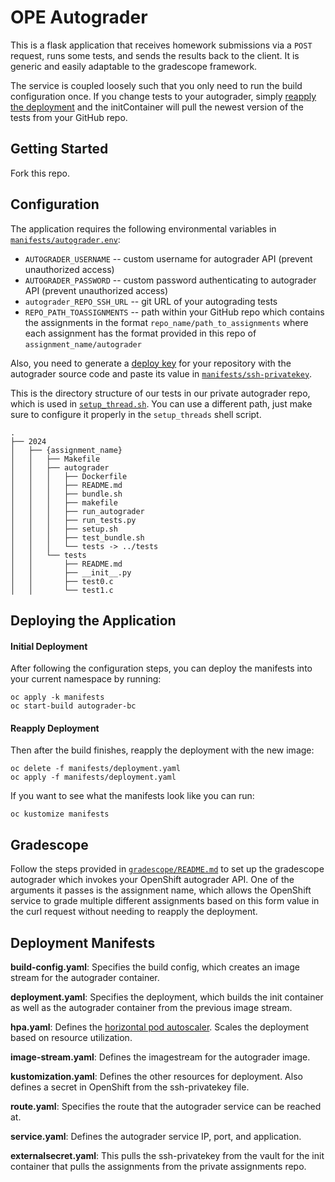 # OPE Autograder

This is a flask application that receives homework submissions via a `POST` request, runs some tests, and sends the results back to the client. It is generic and easily adaptable to the gradescope framework. 

The service is coupled loosely such that you only need to run the build configuration once. If you change tests to your autograder, simply [reapply the deployment](#reapply-deployment) and the initContainer will pull the newest version of the tests from your GitHub repo.

## Getting Started
Fork this repo. 

## Configuration
The application requires the following environmental variables in [`manifests/autograder.env`](manifests/autograder.env):

- `AUTOGRADER_USERNAME` -- custom username for autograder API (prevent unauthorized access)
- `AUTOGRADER_PASSWORD` -- custom password authenticating to autograder API (prevent unauthorized access)
- `autograder_REPO_SSH_URL` -- git URL of your autograding tests
- `REPO_PATH_TOASSIGNMENTS` -- path within your GitHub repo which contains the assignments in the format `repo_name/path_to_assignments` where each assignment has the format provided in this repo of `assignment_name/autograder`

Also, you need to generate a [deploy key](https://docs.github.com/en/authentication/connecting-to-github-with-ssh/managing-deploy-keys) for your repository with the autograder source code and paste its value in [`manifests/ssh-privatekey`](manifests/ssh-privatekey).

This is the directory structure of our tests in our private autograder repo, which is used in [`setup_thread.sh`](nerc/setup_thread.sh). You can use a different path, just make sure to configure it properly in the `setup_threads` shell script.

```
.
├── 2024
│   ├── {assignment_name}
│   │   ├── Makefile
│   │   ├── autograder
│   │   │   ├── Dockerfile
│   │   │   ├── README.md
│   │   │   ├── bundle.sh
│   │   │   ├── makefile
│   │   │   ├── run_autograder
│   │   │   ├── run_tests.py
│   │   │   ├── setup.sh
│   │   │   ├── test_bundle.sh
│   │   │   └── tests -> ../tests
│   │   └── tests
│   │       ├── README.md
│   │       ├── __init__.py
│   │       ├── test0.c
│   │       └── test1.c
```

## Deploying the Application

#### Initial Deployment

After following the configuration steps, you can deploy the manifests into your current namespace by running:

```
oc apply -k manifests
oc start-build autograder-bc
```

#### Reapply Deployment
Then after the build finishes, reapply the deployment with the new image:

```
oc delete -f manifests/deployment.yaml
oc apply -f manifests/deployment.yaml
```

If you want to see what the manifests look like you can run:

```
oc kustomize manifests
```

## Gradescope 

Follow the steps provided in [`gradescope/README.md`](gradescope/README.md) to set up the gradescope autograder which invokes your OpenShift autograder API. One of the arguments it passes is the assignment name, which allows the OpenShift service to grade multiple different assignments based on this form value in the curl request without needing to reapply the deployment.


## Deployment Manifests 

**build-config.yaml**: Specifies the build config, which creates an image stream for the autograder container.

**deployment.yaml**: Specifies the deployment, which builds the init container as well as the autograder container from the previous image stream.

**hpa.yaml**: Defines the [horizontal pod autoscaler](https://docs.openshift.com/container-platform/4.15/nodes/pods/nodes-pods-autoscaling.html). Scales the deployment based on resource utilization.

**image-stream.yaml**: Defines the imagestream for the autograder image.

**kustomization.yaml**: Defines the other resources for deployment. Also defines a secret in OpenShift from the ssh-privatekey file.

**route.yaml**: Specifies the route that the autograder service can be reached at.

**service.yaml**: Defines the autograder service IP, port, and application. 

**externalsecret.yaml**: This pulls the ssh-privatekey from the vault for the init container that pulls the assignments from the private assignments repo.

